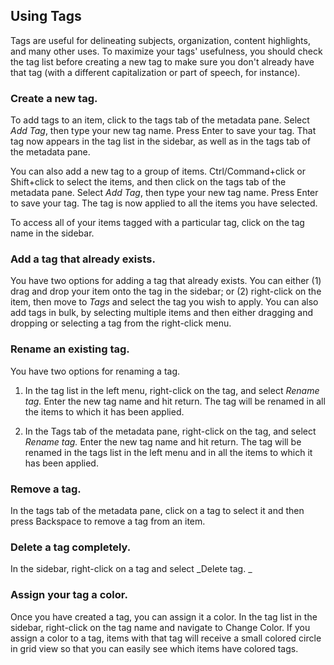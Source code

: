 ## Using Tags

Tags are useful for delineating subjects, organization, content highlights, and many other uses. To maximize your tags' usefulness, you should check the tag list before creating a new tag to make sure you don't already have that tag \(with a different capitalization or part of speech, for instance\).

### Create a new tag.

To add tags to an item, click to the tags tab of the metadata pane. Select _Add Tag_, then type your new tag name. Press Enter to save your tag. That tag now appears in the tag list in the sidebar, as well as in the tags tab of the metadata pane.

You can also add a new tag to a group of items. Ctrl/Command+click or Shift+click to select the items, and then click on the tags tab of the metadata pane. Select _Add Tag_, then type your new tag name. Press Enter to save your tag. The tag is now applied to all the items you have selected.

To access all of your items tagged with a particular tag, click on the tag name in the sidebar.

### A**dd a tag that already exists.**

You have two options for adding a tag that already exists. You can either \(1\) drag and drop your item onto the tag in the sidebar; or \(2\) right-click on the item, then move to _Tags_ and select the tag you wish to apply. You can also add tags in bulk, by selecting multiple items and then either dragging and dropping or selecting a tag from the right-click menu.

### Re**name an existing tag.**

You have two options for renaming a tag.

1. In the tag list in the  left menu, right-click on the tag, and select _Rename tag._ Enter the new tag name and hit return. The tag will be renamed in all the items to which it has been applied.

2. In the Tags tab of the metadata pane, right-click on the tag, and select _Rename tag._ Enter the new tag name and hit return. The tag will be renamed in the tags list in the left menu and in all the items to which it has been applied.

### R**emove a tag.**

In the tags tab of the metadata pane, click on a tag to select it and then press Backspace to remove a tag from an item.

### D**elete a tag completely.**

In the sidebar, right-click on a tag and select _Delete tag. _

### Assign your tag a color.

Once you have created a tag, you can assign it a color. In the tag list in the sidebar, right-click on the tag name and navigate to Change Color. If you assign a color to a tag, items with that tag will receive a small colored circle in grid view so that you can easily see which items have colored tags.

